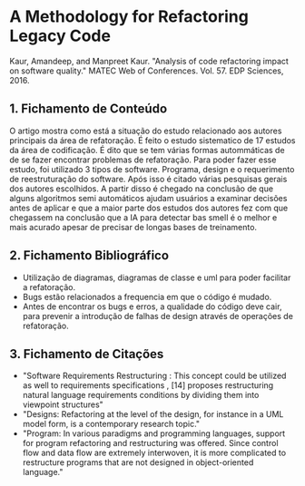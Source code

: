 #  A Methodology for Refactoring Legacy Code

Kaur, Amandeep, and Manpreet Kaur. "Analysis of code refactoring impact on software quality." MATEC Web of Conferences. Vol. 57. EDP Sciences, 2016.

## 1. Fichamento de Conteúdo

O artigo mostra como está a situação do estudo relacionado aos autores principais da área de refatoração. É feito o estudo sistematico de 17 estudos da área de codificação. É dito que se tem várias formas autommáticas de de se fazer encontrar problemas de refatoração. Para poder fazer esse estudo, foi utilizado 3 tipos de software. Programa, design e o requerimento de reestruturação do software. Após isso é citado várias pesquisas gerais dos autores escolhidos. A partir disso é chegado na conclusão de que alguns algoritmos semi automáticos ajudam usuários a examinar decisões antes de aplicar e que a maior parte dos estudos dos autores fez com que chegassem na conclusão que a IA para detectar bas smell é o melhor e mais acurado apesar de precisar de longas bases de treinamento.
 
## 2. Fichamento Bibliográfico 

- Utilização de diagramas, diagramas de classe e uml para poder facilitar a refatoração.
- Bugs estão relacionados a frequencia em que o código é mudado.
- Antes de encontrar os bugs e erros, a qualidade do código deve cair, para prevenir a introdução de falhas de design através de operações de refatoração.

## 3. Fichamento de Citações 

- "Software Requirements Restructuring : This concept could be utilized as well to 
requirements specifications , [14] proposes restructuring natural language requirements 
conditions by dividing them into viewpoint structures"
- "Designs: Refactoring at the level of the design, for instance in a UML model form, is a 
contemporary research topic."
- "Program: In various paradigms and programming languages, support for program refactoring 
and restructuring was offered. Since control flow and data flow are extremely interwoven, it is 
more complicated to restructure programs that are not designed in object-oriented language."